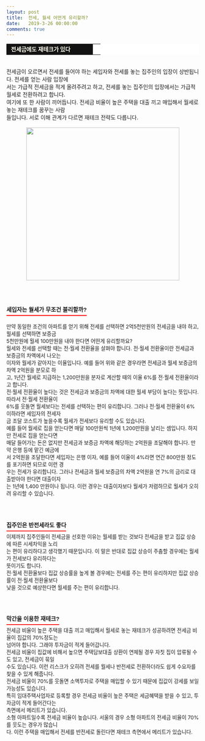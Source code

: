 ```yaml
---
layout: post
title:  전세, 월세 어떤게 유리할까?
date:   2019-3-26 00:00:00
comments: true
---
```





<span style="font-size: 10pt;"><div><table width="99%" bgcolor="#ffffff" cellspacing="1" cellpadding="2"><tbody><tr><td width="210" bgcolor="#141313" style-="border-bottom:#141313 1px solid; border-left:#141313 1px solid; border-top:#141313 1px solid; &#13;&#10;border-right:#141313 1px solid"><span style="color: rgb(0, 0, 0); font-family: 맑은 고딕, dotum, verdana; font-size: 11pt;"><strong><span syle="font-size:11pt"><font color="#fffff0">&nbsp;전세금에도 재테크가 있다</font></span></strong></span></td><td style="border-width: 0px 0px 1px; border-style: solid; border-color: rgb(255, 255, 255) rgb(255, 255, 255) rgb(20, 19, 19);"><span style="font-size: 11pt;"><font color="#000000">&nbsp;</font></span></td></tr></tbody></table><br>전세금이 오르면서 전세를 들어야 하는 세입자와 전세를 놓는 집주인의 입장이 상반됩니다. 전세를 얻는 사람 입장에<br> 서는 가급적 전세금을 적게 올려주려고 하고, 전세를 놓는 집주인의 입장에서는 가급적 월세로 전환하려고 합니다. <br>여기에 또 한 사람이 끼어듭니다. 전세금 비율이 높은 주택을 대출 끼고 매입해서 월세로 놓는 재테크를 꿈꾸는 사람<br> 들입니다. 서로 이해 관계가 다르면 재테크 전략도 다릅니다.<br><br><p style="margin: 0px;"><div class="imageblock center" style="text-align: center; clear: both;"><span data-url="https://t1.daumcdn.net/cfile/tistory/1548703F4EB38F2202?download" data-lightbox="lightbox"><img width="400" height="334" style="height: auto; cursor: pointer; max-width: 100%;" alt="" src="https://t1.daumcdn.net/cfile/tistory/1548703F4EB38F2202" filename="1239864593.jpg" filemime="image/jpeg"></span></div><p></p><br><br><br><h3 style="font: bold 11pt/normal 맑은 고딕, Dotum, Sans-serif; margin: 0px; padding: 0px 0px 5px; border-bottom-color: rgb(255, 0, 0); border-bottom-width: 2px; border-bottom-style: solid; float: left; font-size-adjust: none; font-stretch: normal;">세입자는 월세가 무조건 불리할까?</h3></div><p></p></span><p></p><span style="font-size: 10pt;"><p>﻿<br><br>만약 동일한 조건의 아파트를 얻기 위해 전세를 선택하면 2억5천만원의 전세금을 내야 하고, 월세를 선택하면 보증금 <br>5천만원에 월세 100만원을 내야 한다면 어떤게 유리할까요?<br>월세와 전세를 선택할 때는 전·월세 전환율을 살펴야 합니다. 전·월세 전환율이란 전세금과 보증금의 차액에서 나오는<br> 이자와 월세가 같아지는 이율입니다. 예를 들어 위와 같은 경우라면 전세금과 월세 보증금의 차액 2억원을 분모로 하<br> 고, 1년간 월세로 지급하는 1,200만원을 분자로 계산할 때의 이율 6%를 전·월세 전환율이라고 합니다.<br>전·월세 전환율이 높다는 것은 전세금과 보증금의 차액에 대한 월세 부담이 높다는 뜻입니다. 따라서 전·월세 전환율이<br>6%를 웃돌면 월세보다는 전세를 선택하는 편이 유리합니다. 그러나 전·월세 전환율이 6% 이하라면 세입자의 전세자<br> 금 조달 코스트가 높을수록 월세가 전세보다 유리할 수도 있습니다.<br>예를 들어 월세로 집을 얻는다면 매달 100만원씩 1년에 1,200만원을 날리는 셈입니다. 하지만 전세로 집을 얻는다면 <br> 매달 들어가는 돈은 없지만 전세금과 보증금 차액에 해당하는 2억원을 조달해야 합니다. 만약 은행 등에 맡긴 예금에<br> 서 2억원을 조달한다면 세입자는 은행 이자, 예를 들어 이율이 4%라면 연간 800만원 정도를 포기하면 되므로 이런 경<br> 우는 전세가 유리합니다. 그러나 전세금과 월세 보증금의 차액 2억원을 연 7%의 금리로 대출받아야 한다면 대출이자<br> 는 1년에 1,400 만원이나 됩니다. 이런 경우는 대출이자보다 월세가 저렴하므로 월세가 오히려 유리할 수 있습니다.<br><br><br><br></p><h3 style="font: bold 11pt/normal 맑은 고딕, Dotum, Sans-serif; margin: 0px; padding: 0px 0px 5px; border-bottom-color: rgb(255, 0, 0); border-bottom-width: 2px; border-bottom-style: solid; float: left; font-size-adjust: none; font-stretch: normal;">집주인은 반전세라도 좋다</h3><p></p><span style="font-size: 10pt;"><p>﻿<br><br>이제까지 집주인들이 전세금을 선호한 이유는 월세를 받는 것보다 전세금을 받고 집값 상승에 따른 시세차익을 노리<br> 는 편이 유리하다고 생각했기 때문입니다. 이 말은 반대로 집값 상승이 주춤할 경우에는 월세가 전세보다 유리하다는 <br> 뜻이기도 합니다.<br>전·월세 전환율보다 집값 상승률을 높게 볼 경우에는 전세를 주는 편이 유리하지만 집값 상승률이 전·월세 전환율보다<br> 낮을 것으로 예상한다면 월세를 주는 편이 유리합니다.<br><br><br><br></p><h3 style="font: bold 11pt/normal 맑은 고딕, Dotum, Sans-serif; margin: 0px; padding: 0px 0px 5px; border-bottom-color: rgb(255, 0, 0); border-bottom-width: 2px; border-bottom-style: solid; float: left; font-size-adjust: none; font-stretch: normal;">막간을 이용한 재테크?</h3><p><span style="font-size: 10pt;">﻿<br><br>전세금 비율이 높은 주택을 대출 끼고 매입해서 월세로 놓는 재테크가 성공하려면 전세금 비율이 집값의 70%정도는 <br> 넘어야 합니다. 그래야 투자금이 적게 들어갑니다.<br>전세금 비율이 집값에 비해서 높으면 주택담보대출 상환이 연체될 경우 자칫 집이 압류될 수도 있고, 전세금이 묶일 <br> 수도 있습니다. 이런 리스크가 오히려 전세를 월세나 반전세로 전환하더라도 쉽게 수요자를 찾을 수 있게 해줍니다.<br>전세금 비율이 70%를 웃돌면 소액투자로 주택을 매입할 수 있기 때문에 집값이 강세를 보일 가능성도 있습니다. <br>특히 임대주택사업자로 등록할 경우 전세금 비율이 높은 주택은 세금혜택을 받을 수 있고, 투자금이 적게 들어간다는 <br> 측면에서 메리트가 있습니다.<br>소형 아파트일수록 전세금 비율이 높습니다. 서울의 경우 소형 아파트의 전세금 비율이 70%를 웃도는 경우가 많습니<br> 다. 이런 주택을 매입해서 전세를 반전세로 돌린다면 재테크 측면에서 메리트가 있습니다.<br></span></p></span><p></p></span><p><br></p>